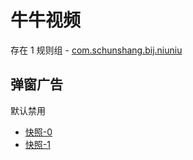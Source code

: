 # 牛牛视频

存在 1 规则组 - [com.schunshang.bij.niuniu](/src/apps/com.schunshang.bij.niuniu.ts)

## 弹窗广告

默认禁用

- [快照-0](https://i.gkd.li/i/13635127)
- [快照-1](https://i.gkd.li/i/13635128)
